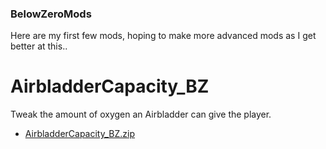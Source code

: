 ### BelowZeroMods 
Here are my first few mods, hoping to make more advanced mods as I get better at this..

# AirbladderCapacity_BZ
Tweak the amount of oxygen an Airbladder can give the player.

- [AirbladderCapacity_BZ.zip](https://github.com/ramennoodlesxv/BelowZeroMods/files/9593878/AirbladderCapacity_BZ.zip)
